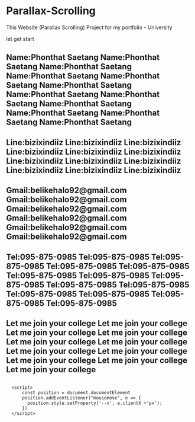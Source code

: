 # Parallax-Scrolling
This Website (Parallax Scrolling)  Project for my portfolio - University

let get start

<!DOCTYPE html>
<html>
  <head>
      <title>My Profile I Theme animate vanilla</title>
      <link rel="stylesheet" type="text/css" href="style.css">    
  </head>
  <body>     
      <section>
          <div class="text">
              <h2 style="--i:0.5"><span>Name:Phonthat Saetang</span> <span>Name:Phonthat Saetang</span> <span>Name:Phonthat Saetang</span> <span>Name:Phonthat Saetang</span> <span>Name:Phonthat Saetang</span>
                <span>Name:Phonthat Saetang</span> <span>Name:Phonthat Saetang</span> <span>Name:Phonthat Saetang</span> <span>Name:Phonthat Saetang</span> <span>Name:Phonthat Saetang</span>
                <span>Name:Phonthat Saetang</span> <span>Name:Phonthat Saetang</span> 
                </h2> 
              <h2 style="--i:1.5"><span>Line:bizixindiiz</span> <span>Line:bizixindiiz</span> <span>Line:bizixindiiz</span> <span>Line:bizixindiiz</span> <span>Line:bizixindiiz</span> <span>Line:bizixindiiz</span> 
                <span>Line:bizixindiiz</span> <span>Line:bizixindiiz</span> <span>Line:bizixindiiz</span> <span>Line:bizixindiiz</span> <span>Line:bizixindiiz</span> <span>Line:bizixindiiz</span>
                </h2>
              <h2 style="--i:2.5"><span>Gmail:belikehalo92@gmail.com</span> <span>Gmail:belikehalo92@gmail.com</span> <span>Gmail:belikehalo92@gmail.com</span> <span>Gmail:belikehalo92@gmail.com</span>
                <span>Gmail:belikehalo92@gmail.com</span> <span>Gmail:belikehalo92@gmail.com</span> 
                </h2>
              <h2 style="--i:1.5"><span>Tel:095-875-0985</span> <span>Tel:095-875-0985</span> <span>Tel:095-875-0985</span> <span>Tel:095-875-0985</span>  <span>Tel:095-875-0985</span> <span>Tel:095-875-0985</span> <span>Tel:095-875-0985</span> <span>Tel:095-875-0985</span> <span>Tel:095-875-0985</span>
                <span>Tel:095-875-0985</span> <span>Tel:095-875-0985</span> <span>Tel:095-875-0985</span> <span>Tel:095-875-0985</span> <span>Tel:095-875-0985</span>
                </h2> 
              <h2 style="--i:0.75"><span>Let me join your college</span> <span>Let me join your college</span> <span>Let me join your college</span> <span>Let me join your college</span> <span>Let me join your college</span> 
                <span>Let me join your college</span> <span>Let me join your college</span> <span>Let me join your college</span> <span>Let me join your college</span> <span>Let me join your college</span> 
                <span>Let me join your college</span><h2>
          </div>
      </section>

      <script>
          const position = document.documentElement
          position.addEventListener("mousemove", e => {
            position.style.setProperty('--x', e.clientX +'px');
          })
      </script>
  </body>
</html>
